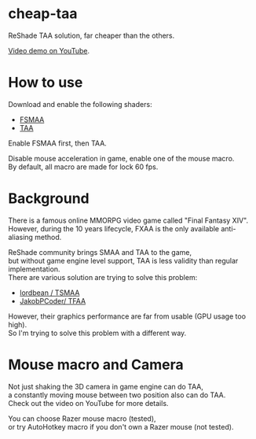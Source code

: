 # cheap-taa

ReShade TAA solution, far cheaper than the others.

[Video demo on YouTube](https://www.youtube.com/watch?v=vIg0JeLIjTc).

# How to use

Download and enable the following shaders:

- [FSMAA](https://github.com/lordbean-git/FSMAA)
- [TAA](https://github.com/BlueSkyDefender/AstrayFX)

Enable FSMAA first, then TAA.

Disable mouse acceleration in game, enable one of the mouse macro.  
By default, all macro are made for lock 60 fps.

# Background

There is a famous online MMORPG video game called "Final Fantasy XIV".  
However, during the 10 years lifecycle, FXAA is the only available anti-aliasing method.

ReShade community brings SMAA and TAA to the game,  
but without game engine level support, TAA is less validity than regular implementation.  
There are various solution are trying to solve this problem:

- [lordbean / TSMAA](https://github.com/lordbean-git/reshade-shaders)
- [JakobPCoder/ TFAA](https://github.com/JakobPCoder/ReshadeTFAA)

However, their graphics performance are far from usable (GPU usage too high).  
So I'm trying to solve this problem with a different way.

# Mouse macro and Camera

Not just shaking the 3D camera in game engine can do TAA,  
a constantly moving mouse between two position also can do TAA.  
Check out the video on YouTube for more details.

You can choose Razer mouse macro (tested),  
or try AutoHotkey macro if you don't own a Razer mouse (not tested).
